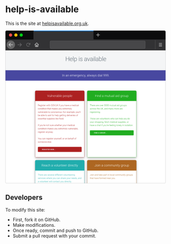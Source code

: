 # help-is-available

This is the site at [helpisavailable.org.uk](helpisavailable.org.uk).

![preview of the site](images/preview.png)

## Developers

To modify this site:

* First, fork it on GitHub.
* Make modifications.
* Once ready, commit and push to GitHub.
* Submit a pull request with your commit.

